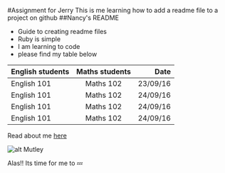 #Assignment for Jerry
This is me learning how to add a readme file to a project on github
##Nancy's README
* Guide to creating readme files
* Ruby is simple
* I am learning to code
* please find my table below

| English students | Maths students|Date|
| ------------- |:-------------:| -----:|
| English 101   | Maths 102     | 23/09/16|
| English 101   | Maths 102      |  24/09/16 |
| English 101   | Maths 102      |   24/09/16 |
|English 101    | Maths 102      |   24/09/16 |

Read about me [here](https://medium.com/@nancy.ewurum/techwomenafrica-and-i-f4260bd14d0f#.jqvw28ryl)

![alt Mutley](https://media.giphy.com/media/3oEjHAUOqG3lSS0f1C/giphy.gif "Muttley's giggles")

Alas!! Its time for me to :zzz:

